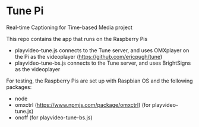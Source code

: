 # Tune Pi
Real-time Captioning for Time-based Media project

This repo contains the app that runs on the Raspberry Pis
- playvideo-tune.js connects to the Tune server, and uses OMXplayer on the Pi as the videoplayer (https://github.com/ericpugh/tune)
- playvideo-tune-bs.js connects to the Tune server, and uses BrightSigns as the videoplayer

For testing, the Raspberry Pis are set up with Raspbian OS and the following packages:
- node
- omxctrl (https://www.npmjs.com/package/omxctrl) (for playvideo-tune.js)
- onoff (for playvideo-tune-bs.js)
